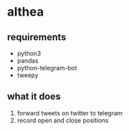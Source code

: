 # althea

## requirements
- python3
- pandas
- python-telegram-bot
- tweepy

## what it does 
1. forward tweets on twitter to telegram
2. record open and close positions